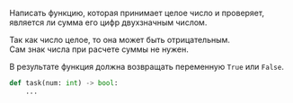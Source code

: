 Написать функцию, которая принимает целое число и проверяет,  
является ли сумма его цифр двухзначным числом.

Так как число целое, то она может быть отрицательным.  
Сам знак числа при расчете суммы не нужен.

В результате функция должна возвращать переменную `True` или `False`.

```python
def task(num: int) -> bool:
    ...
```


